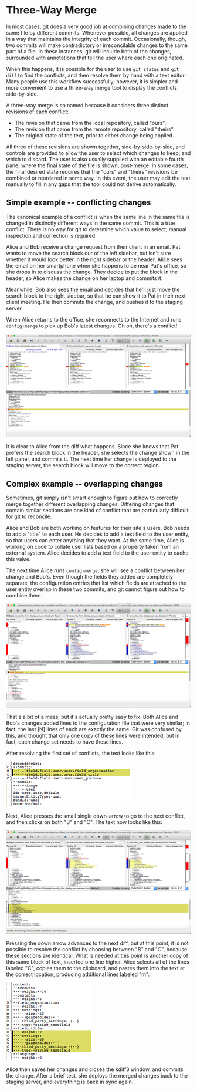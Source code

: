 # Three-Way Merge

In most cases, git does a very good job at combining changes made to the same file by different commits.  Whenever possible, all changes are applied in a way that maintains the integrity of each commit.  Occasionally, though, two commits will make contradictory or irreconcilable changes to the same part of a file.  In these instances, git will include both of the changes, surrounded with annotations that tell the user where each one originated.

When this happens, it is possible for the user to use `git status` and `git diff` to find the conflicts, and then resolve them by hand with a text editor.  Many people use this workflow successfully; however, it is simpler and more convenient to use a three-way merge tool to display the conflicts side-by-side.

A three-way merge is so named because it considers three distinct revisions of each conflict:  

* The revision that came from the local repository, called "ours".
* The revision that came from the remote repository, called "theirs".
* The original state of the text, prior to either change being applied.

All three of these revisions are shown together, side-by-side-by-side, and controls are provided to allow the user to select which changes to keep, and which to discard.  The user is also usually supplied with an editable fourth pane, where the final state of the file is shown, post-merge.  In some cases, the final desired state requires that the "ours" and "theirs" revisions be combined or reordered in some way.  In this event, the user may edit the text manually to fill in any gaps that the tool could not derive automatically.

## Simple example -- conflicting changes

The canonical example of a conflict is when the same line in the same file is changed in distinctly different ways in the same commit.  This is a true conflict.  There is no way for git to determine which value to select; manual inspection and correction is required.

Alice and Bob receive a change request from their client in an email.  Pat wants to move the search block our of the left sidebar, but isn't sure whether it would look better in the right sidebar or the header.  Alice sees the email on her smartphone when she happens to be near Pat's office, so she drops in to discuss the change.  They decide to put the block in the header, so Alice makes the change on her laptop and commits it.

Meanwhile, Bob also sees the email and decides that he'll just move the search block to the right sidebar, so that he can show it to Pat in their next client meeting.  He then commits the change, and pushes it to the staging server.

When Alice returns to the office, she reconnects to the Internet and runs `config-merge` to pick up Bob's latest changes.  Oh oh, there's a conflict!

![Search block conflict](img/kdiff3-search-block-conflict.png)

It is clear to Alice from the diff what happens.  Since she knows that Pat prefers the search block in the header, she selects the change shown in the left panel, and commits it.  The next time her change is deployed to the staging server, the search block will move to the correct region. 

## Complex example -- overlapping changes

Sometimes, git simply isn't smart enough to figure out how to correctly merge together different overlapping changes.  Differing changes that contain similar sections are one kind of conflict that are particularly difficult for git to reconcile.

Alice and Bob are both working on features for their site's users.  Bob needs to add a "title" to each user.  He decides to add a text field to the user entity, so that users can enter anything that they want.  At the same time, Alice is working on code to collate user lists based on a property taken from an external system.  Alice decides to add a text field to the user entity to cache this value.

The next time Alice runs `config-merge`, she will see a conflict between her change and Bob's.  Even though the fields they added are completely separate, the configuration entries that list which fields are attached to the user entity overlap in these two commits, and git cannot figure out how to combine them.

![User field conflicts](img/kdiff3-user-field-conflicts.png)

That's a bit of a mess, but it's actually pretty easy to fix.  Both Alice and Bob's changes added lines to the configuration file that were very similar; in fact, the last [N] lines of each are exactly the same.  Git was confused by this, and thought that only one copy of these lines were intended, but in fact, each change set needs to have these lines.   

After resolving the first set of conflicts, the text looks like this:

![User field configs section resolved](img/kdiff3-user-field-configs-resolved-sm.png)

Next, Alice presses the small single down-arrow to go to the next conflict, and then clicks on both "B" and "C".  The text now looks like this:

![User field resolving conflicts in content section](img/kdiff3-user-field-content-resolving.png)

Pressing the down arrow advances to the next diff, but at this point, it is not possible to resolve the conflict by choosing between "B" and "C", because these sections are identical.  What is needed at this point is another copy of this same block of text, inserted one line higher.  Alice selects all of the lines labeled "C", copies them to the clipboard, and pastes them into the text at the correct location, producing additional lines labeled "m".

![User field resolving conflicts in content section](img/kdiff3-user-field-content-manually-resolved.png)

Alice then saves her changes and closes the kdiff3 window, and commits the change.    After a brief test, she deploys the merged changes back to the staging server, and everything is back in sync again.
